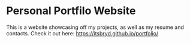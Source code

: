 # Personal Portfilo Website

This is a website showcasing off my projects, as well as my resume and contacts. Check it out here: https://itsbryd.github.io/portfolio/
